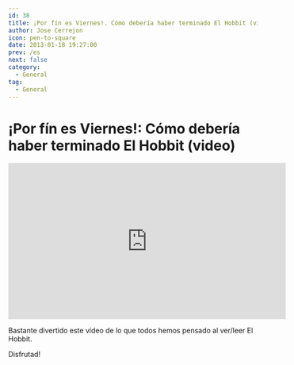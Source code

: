 ```yaml
---
id: 38
title: ¡Por fín es Viernes!. Cómo debería haber terminado El Hobbit (video)
author: Jose Cerrejon
icon: pen-to-square
date: 2013-01-18 19:27:00
prev: /es
next: false
category:
  - General
tag:
  - General
---
```


# ¡Por fín es Viernes!: Cómo debería haber terminado El Hobbit (video)

<iframe width="560" height="315" src="http://www.youtube.com/embed/JrKXH1CeXck" frameborder="0" allowfullscreen></iframe>

Bastante divertido este vídeo de lo que todos hemos pensado al ver/leer El Hobbit.

Disfrutad!